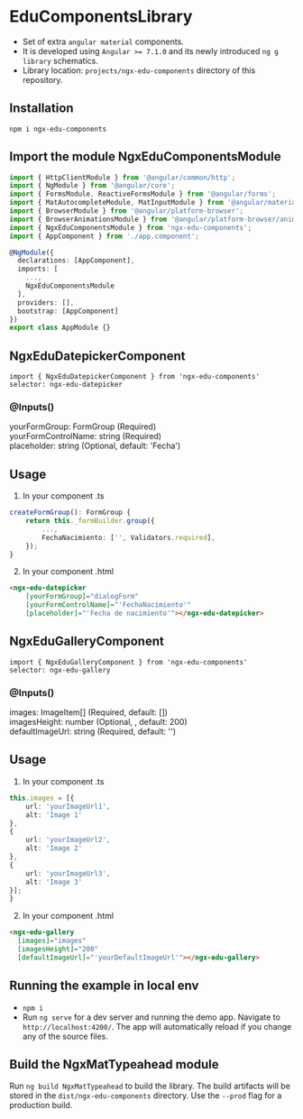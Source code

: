 # EduComponentsLibrary

* Set of extra `angular material` components.
* It is developed using `Angular >= 7.1.0` and its newly introduced `ng g library` schematics.
* Library location: `projects/ngx-edu-components` directory of this repository.

## Installation

`npm i ngx-edu-components`

## Import the module NgxEduComponentsModule
```typescript
import { HttpClientModule } from '@angular/common/http';
import { NgModule } from '@angular/core';
import { FormsModule, ReactiveFormsModule } from '@angular/forms';
import { MatAutocompleteModule, MatInputModule } from '@angular/material';
import { BrowserModule } from '@angular/platform-browser';
import { BrowserAnimationsModule } from '@angular/platform-browser/animations';
import { NgxEduComponentsModule } from 'ngx-edu-components';
import { AppComponent } from './app.component';

@NgModule({
  declarations: [AppComponent],
  imports: [
    ...,
    NgxEduComponentsModule
  ],
  providers: [],
  bootstrap: [AppComponent]
})
export class AppModule {}
 ```

## NgxEduDatepickerComponent

`import { NgxEduDatepickerComponent } from 'ngx-edu-components'`<br>
`selector: ngx-edu-datepicker`

### @Inputs()

yourFormGroup: FormGroup (Required)<br>
yourFormControlName: string (Required)<br>
placeholder: string (Optional, default: 'Fecha')

## Usage

1) In your component .ts

```typescript
createFormGroup(): FormGroup {
    return this._formBuilder.group({
        ...,
        FechaNacimiento: ['', Validators.required],
    });
}
```

2) In your component .html

```html
<ngx-edu-datepicker
    [yourFormGroup]="dialogForm"
    [yourFormControlName]="'FechaNacimiento'"
    [placeholder]="'Fecha de nacimiento'"></ngx-edu-datepicker>
```

## NgxEduGalleryComponent
`import { NgxEduGalleryComponent } from 'ngx-edu-components'`<br>
`selector: ngx-edu-gallery`

### @Inputs()

images: ImageItem[] (Required, default: [])<br>
imagesHeight: number (Optional, , default: 200)<br>
defaultImageUrl: string (Required, default: '')

## Usage

1) In your component .ts

```typescript
this.images = [{
    url: 'yourImageUrl1',
    alt: 'Image 1'
},
{
    url: 'yourImageUrl2',
    alt: 'Image 2'
},
{
    url: 'yourImageUrl3',
    alt: 'Image 3'
}];
}
```

2) In your component .html

```html
<ngx-edu-gallery
  [images]="images"
  [imagesHeight]="200"
  [defaultImageUrl]="'yourDefaultImageUrl'"></ngx-edu-gallery>
```

## Running the example in local env

* `npm i`
* Run `ng serve` for a dev server and running the demo app. Navigate to `http://localhost:4200/`. The app will automatically reload if you change any of the source files.

## Build the NgxMatTypeahead module

Run `ng build NgxMatTypeahead` to build the library. The build artifacts will be stored in the `dist/ngx-edu-components` directory. Use the `--prod` flag for a production build.